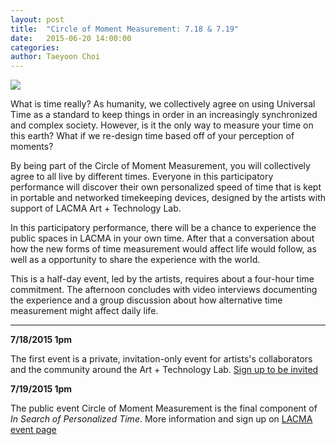 ```yaml
---
layout: post
title:  "Circle of Moment Measurement: 7.18 & 7.19"
date:   2015-06-20 14:00:00
categories:
author: Taeyoon Choi
---
```


![](https://farm1.staticflickr.com/491/19296674822_22c155b429_o.jpg)

What is time really?  As humanity, we collectively agree on using Universal Time as a standard to keep things in order in an increasingly synchronized and complex society. However, is it the only way to measure your time on this earth? What if we re-design time based off of your perception of moments?

By being part of the Circle of Moment Measurement, you will collectively agree to all live by different times. Everyone in this participatory performance will discover their own personalized speed of time that is kept in portable and networked timekeeping devices, designed by the artists with support of LACMA Art + Technology Lab.

In this participatory performance, there will be a chance to experience the public spaces in LACMA in your own time. After that a conversation about how the new forms of time measurement would affect life would follow, as well as a opportunity to share the experience with the world.  

This is a half-day event, led by the artists, requires about a four-hour time commitment. The afternoon concludes with video interviews documenting the experience and a group discussion about how alternative time measurement might affect daily life. 

 ***


**7/18/2015 1pm** 

The first event is a private, invitation-only event for artists's collaborators and the community around the Art + Technology Lab. [Sign up to be invited](https://docs.google.com/forms/d/10Lb_mrQpcvbrb3-MKxXuDQlLJY5j0MzOw2qxfhlX87E)

**7/19/2015 1pm**

The public event Circle of Moment Measurement is the final component of *In Search of Personalized Time*. More information and sign up on [LACMA event page](http://www.lacma.org/event/artist-workshop.)


  